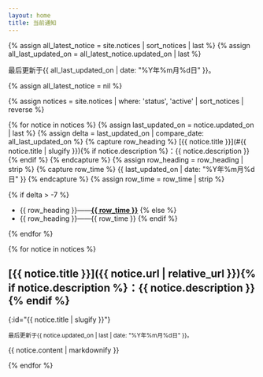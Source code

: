 ```yaml
---
layout: home
title: 当前通知
---
```


<aside class='remark'>
    {% assign all_latest_notice = site.notices | sort_notices | last %}
    {% assign all_last_updated_on = all_latest_notice.updated_on | last %}
    <p>最后更新于<time datetime="{{ all_last_updated_on }}">{{ all_last_updated_on | date: "%Y年%m月%d日" }}</time>。</p>
    {% assign all_latest_notice = nil %}
</aside>

{% assign notices = site.notices | where: 'status', 'active' | sort_notices | reverse %}

<!-- Table of Content -->

{% for notice in notices %}
{% assign last_updated_on = notice.updated_on | last %}
{% assign delta = last_updated_on | compare_date: all_last_updated_on %}
{% capture row_heading %}
    [{{ notice.title }}](#{{ notice.title | slugify }}){% if notice.description %}：{{ notice.description }}{% endif %}
{% endcapture %}
{% assign row_heading = row_heading | strip %}
{% capture row_time %}
<time datetime="{{ last_updated_on }}">{{ last_updated_on | date: "%Y年%m月%d日" }}</time>
{% endcapture %}
{% assign row_time = row_time | strip %}

{% if delta > -7 %}
- {{ row_heading }}——**<u>{{ row_time }}</u>**
{% else %}
- {{ row_heading }}——{{ row_time }}
{% endif %}

{% endfor %}

<!-- Main Content -->

{% for notice in notices %}

## [{{ notice.title }}]({{ notice.url | relative_url }}){% if notice.description %}：{{ notice.description }}{% endif %}
{:id="{{ notice.title | slugify }}"}

<p>
    <small>最后更新于<time datetime="{{ notice.updated_on | last }}">{{ notice.updated_on | last | date: "%Y年%m月%d日" }}</time>。</small>
</p>

{{ notice.content | markdownify }}

{% endfor %}
